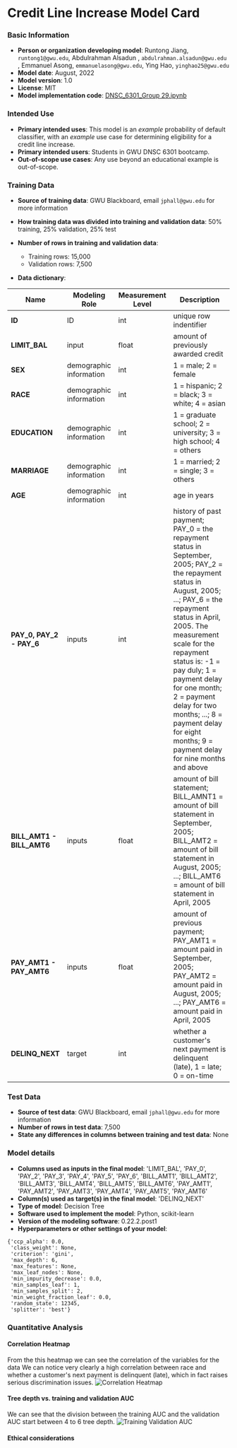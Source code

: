 # Credit Line Increase Model Card

### Basic Information

* **Person or organization developing model**: Runtong Jiang, `runtong1@gwu.edu`, Abdulrahman Alsadun , `abdulrahman.alsadun@gwu.edu` , Emmanuel Asong, `emmanuelasong@gwu.edu`, Ying Hao, `yinghao25@gwu.edu`
* **Model date**: August, 2022
* **Model version**: 1.0
* **License**: MIT
* **Model implementation code**: [DNSC_6301_Group 29.ipynb](DNSC_6301_Group_29.ipynb)

### Intended Use
* **Primary intended uses**: This model is an *example* probability of default classifier, with an *example* use case for determining eligibility for a credit line increase.
* **Primary intended users**: Students in GWU DNSC 6301 bootcamp.
* **Out-of-scope use cases**: Any use beyond an educational example is out-of-scope.

### Training Data

* **Source of training data**: GWU Blackboard, email `jphall@gwu.edu` for more information
* **How training data was divided into training and validation data**: 50% training, 25% validation, 25% test
* **Number of rows in training and validation data**:
  * Training rows: 15,000
  * Validation rows: 7,500

* **Data dictionary**: 

| Name | Modeling Role | Measurement Level| Description|
| ---- | ------------- | ---------------- | ---------- |
|**ID**| ID | int | unique row indentifier |
| **LIMIT_BAL** | input | float | amount of previously awarded credit |
| **SEX** | demographic information | int | 1 = male; 2 = female
| **RACE** | demographic information | int | 1 = hispanic; 2 = black; 3 = white; 4 = asian |
| **EDUCATION** | demographic information | int | 1 = graduate school; 2 = university; 3 = high school; 4 = others |
| **MARRIAGE** | demographic information | int | 1 = married; 2 = single; 3 = others |
| **AGE** | demographic information | int | age in years |
| **PAY_0, PAY_2 - PAY_6** | inputs | int | history of past payment; PAY_0 = the repayment status in September, 2005; PAY_2 = the repayment status in August, 2005; ...; PAY_6 = the repayment status in April, 2005. The measurement scale for the repayment status is: -1 = pay duly; 1 = payment delay for one month; 2 = payment delay for two months; ...; 8 = payment delay for eight months; 9 = payment delay for nine months and above |
| **BILL_AMT1 - BILL_AMT6** | inputs | float | amount of bill statement; BILL_AMNT1 = amount of bill statement in September, 2005; BILL_AMT2 = amount of bill statement in August, 2005; ...; BILL_AMT6 = amount of bill statement in April, 2005 |
| **PAY_AMT1 - PAY_AMT6** | inputs | float | amount of previous payment; PAY_AMT1 = amount paid in September, 2005; PAY_AMT2 = amount paid in August, 2005; ...; PAY_AMT6 = amount paid in April, 2005 |
| **DELINQ_NEXT**| target | int | whether a customer's next payment is delinquent (late), 1 = late; 0 = on-time |


### Test Data
* **Source of test data**: GWU Blackboard, email `jphall@gwu.edu` for more information
* **Number of rows in test data**: 7,500
* **State any differences in columns between training and test data**: None

### Model details
* **Columns used as inputs in the final model**: 'LIMIT_BAL',
       'PAY_0', 'PAY_2', 'PAY_3', 'PAY_4', 'PAY_5', 'PAY_6', 'BILL_AMT1',
       'BILL_AMT2', 'BILL_AMT3', 'BILL_AMT4', 'BILL_AMT5', 'BILL_AMT6',
       'PAY_AMT1', 'PAY_AMT2', 'PAY_AMT3', 'PAY_AMT4', 'PAY_AMT5', 'PAY_AMT6'
* **Column(s) used as target(s) in the final model**: 'DELINQ_NEXT'
* **Type of model**: Decision Tree 
* **Software used to implement the model**: Python, scikit-learn
* **Version of the modeling software**: 0.22.2.post1
* **Hyperparameters or other settings of your model**: 
```
{'ccp_alpha': 0.0,
 'class_weight': None,
 'criterion': 'gini',
 'max_depth': 6,
 'max_features': None,
 'max_leaf_nodes': None,
 'min_impurity_decrease': 0.0,
 'min_samples_leaf': 1,
 'min_samples_split': 2,
 'min_weight_fraction_leaf': 0.0,
 'random_state': 12345,
 'splitter': 'best'}
```
### Quantitative Analysis

#### Correlation Heatmap
From the this heatmap we can see the correlation of the variables for the data
We can notice very clearly a high correlation between race and whether a customer's next payment is delinquent (late), which in fact raises serious discrimination issues.
![Correlation Heatmap](https://user-images.githubusercontent.com/111534710/186795237-aab0ce0e-a945-49ac-9369-03883de1a08d.png)

#### Tree depth vs. training and validation AUC
We can see that the division between the training AUC and the validation AUC start between 4 to 6 tree depth.
![Training   Validation AUC](https://user-images.githubusercontent.com/111534710/186795541-95c9ce93-e971-40a1-8b70-de5db3b5d601.png)



#### Ethical considerations


